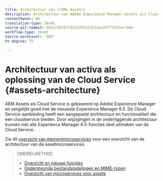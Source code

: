 ```yaml
---
title: Architectuur van [!DNL Assets]
description: Architectuur van Adobe Experience Manager Assets als Cloud Service
contentOwner: AG
translation-type: tm+mt
source-git-commit: 8b1cc8af67c6d12d7e222e12ac4ff77e32ec7e0e
workflow-type: tm+mt
source-wordcount: '103'
ht-degree: 7%

---
```



# Architectuur van activa als oplossing van de Cloud Service {#assets-architecture}

AEM Assets als Cloud Service is gebaseerd op Adobe Experience Manager en vergelijkt goed met de nieuwste Experience Manager 6.5. De Cloud Service-aanbieding heeft een aangepaste architectuur en functionaliteit die een cloudservice bieden. Door wijzigingen in de onderliggende architectuur kunnen niet alle Experience Manager 6.5-functies deel uitmaken van de Cloud Service.

Zie dit [overzicht van elementmicroservices](asset-microservices-overview.md#asset-microservices-architecture) voor een overzicht van de architectuur van de assetmicroservices.

>[!MORELIKETHIS]
>
>* [Overzicht en nieuwe functies](/help/assets/overview.md)
>* [Ondersteunde bestandsindelingen en MIME-typen](file-format-support.md)
>* [Overzicht van microservices voor assets](asset-microservices-overview.md)

